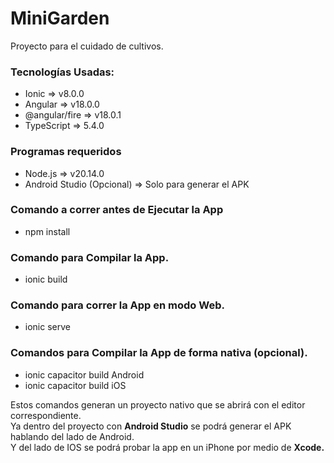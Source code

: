 # MiniGarden

Proyecto para el cuidado de cultivos.

### Tecnologías Usadas:

- Ionic => v8.0.0
- Angular => v18.0.0
- @angular/fire => v18.0.1
- TypeScript => 5.4.0

### Programas requeridos

- Node.js => v20.14.0
- Android Studio (Opcional) => Solo para generar el APK

### Comando a correr antes de Ejecutar la App

- npm install

### Comando para Compilar la App.

- ionic build

### Comando para correr la App en modo Web.

- ionic serve

### Comandos para Compilar la App de forma nativa (opcional).

- ionic capacitor build Android
- ionic capacitor build iOS

Estos comandos generan un proyecto nativo que se abrirá con el editor correspondiente.\
Ya dentro del proyecto con **Android Studio** se podrá generar el APK hablando del lado de Android.\
Y del lado de IOS se podrá probar la app en un iPhone por medio de **Xcode.**
